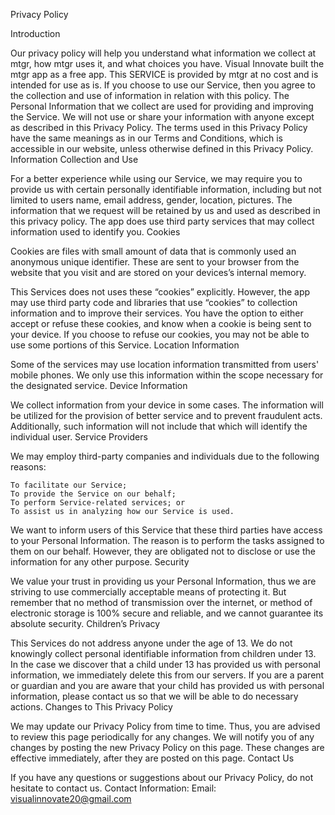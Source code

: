 Privacy Policy



Introduction

Our privacy policy will help you understand what information we collect at mtgr, how mtgr uses it, and what choices you have. Visual Innovate built the mtgr app as a free app. This SERVICE is provided by mtgr at no cost and is intended for use as is. If you choose to use our Service, then you agree to the collection and use of information in relation with this policy. The Personal Information that we collect are used for providing and improving the Service. We will not use or share your information with anyone except as described in this Privacy Policy.
The terms used in this Privacy Policy have the same meanings as in our Terms and Conditions, which is accessible in our website, unless otherwise defined in this Privacy Policy.
Information Collection and Use

For a better experience while using our Service, we may require you to provide us with certain personally identifiable information, including but not limited to users name, email address, gender, location, pictures. The information that we request will be retained by us and used as described in this privacy policy.
The app does use third party services that may collect information used to identify you.
Cookies

Cookies are files with small amount of data that is commonly used an anonymous unique identifier. These are sent to your browser from the website that you visit and are stored on your devices’s internal memory.

This Services does not uses these “cookies” explicitly. However, the app may use third party code and libraries that use “cookies” to collection information and to improve their services. You have the option to either accept or refuse these cookies, and know when a cookie is being sent to your device. If you choose to refuse our cookies, you may not be able to use some portions of this Service.
Location Information

Some of the services may use location information transmitted from users' mobile phones. We only use this information within the scope necessary for the designated service.
Device Information

We collect information from your device in some cases. The information will be utilized for the provision of better service and to prevent fraudulent acts. Additionally, such information will not include that which will identify the individual user.
Service Providers

We may employ third-party companies and individuals due to the following reasons:

    To facilitate our Service;
    To provide the Service on our behalf;
    To perform Service-related services; or
    To assist us in analyzing how our Service is used.

We want to inform users of this Service that these third parties have access to your Personal Information. The reason is to perform the tasks assigned to them on our behalf. However, they are obligated not to disclose or use the information for any other purpose.
Security

We value your trust in providing us your Personal Information, thus we are striving to use commercially acceptable means of protecting it. But remember that no method of transmission over the internet, or method of electronic storage is 100% secure and reliable, and we cannot guarantee its absolute security.
Children’s Privacy

This Services do not address anyone under the age of 13. We do not knowingly collect personal identifiable information from children under 13. In the case we discover that a child under 13 has provided us with personal information, we immediately delete this from our servers. If you are a parent or guardian and you are aware that your child has provided us with personal information, please contact us so that we will be able to do necessary actions.
Changes to This Privacy Policy

We may update our Privacy Policy from time to time. Thus, you are advised to review this page periodically for any changes. We will notify you of any changes by posting the new Privacy Policy on this page. These changes are effective immediately, after they are posted on this page.
Contact Us

If you have any questions or suggestions about our Privacy Policy, do not hesitate to contact us.
Contact Information:
Email: visualinnovate20@gmail.com
